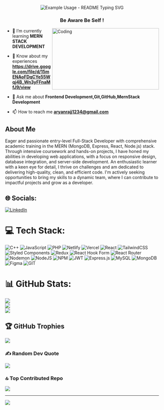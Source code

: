 <p align="center">
  <img src="https://readme-typing-svg.demolab.com/?lines=Hii👋<Developers/>!,I'm+Deepak+Kumar!&font=Fira%20Code&center=true&width=900&color=f72585&font=Permanent Marker&size=35&height=100&duration=4000&pause=1000" alt="Example Usage - README Typing SVG">
</p>
<!-- <h1 align="center">Hi 👋, I'm Deepak Kumar</h1> -->
<h3 align="center">Be Aware Be Self !</h3>
<img align="right"  alt="Coding" width="350" height="200" src="https://media.tenor.com/rePDfDWO3XoAAAAd/hacking.gif">

- 🌱 I’m currently learning **MERN STACK DEVELOPMENT**

- 📄 Know about my experiences **https://drive.google.com/file/d/15mENAoFDqCYe55Wqj4B_Wn3yFFnaMfJ9/view**

- 💬 Ask me about **Frontend Development,Git,GitHub,MernStack Development**

- 📫 How to reach me **aryanrajj1234@gmail.com**

##  About Me
Eager and passionate entry-level Full-Stack Developer with comprehensive academic training in the MERN (MongoDB, Express, React, Node.js) stack. Through intensive coursework and hands-on projects, I have honed my abilities in developing web applications, with a focus on responsive design, database integration, and server-side development. An enthusiastic learner with a keen eye for detail, I thrive on challenges and am dedicated to delivering high-quality, clean, and efficient code. I'm actively seeking opportunities to bring my skills to a dynamic team, where I can contribute to impactful projects and grow as a developer.


## 🌐 Socials:
[![LinkedIn](https://img.shields.io/badge/LinkedIn-%230077B5.svg?logo=linkedin&logoColor=white)](https://linkedin.com/in/https://www.linkedin.com/in/deepak-kumar-41bab6221/) 

# 💻 Tech Stack:
![C++](https://img.shields.io/badge/c++-%2300599C.svg?style=for-the-badge&logo=c%2B%2B&logoColor=white) ![JavaScript](https://img.shields.io/badge/javascript-%23323330.svg?style=for-the-badge&logo=javascript&logoColor=%23F7DF1E) ![PHP](https://img.shields.io/badge/php-%23777BB4.svg?style=for-the-badge&logo=php&logoColor=white) ![Netlify](https://img.shields.io/badge/netlify-%23000000.svg?style=for-the-badge&logo=netlify&logoColor=#00C7B7) ![Vercel](https://img.shields.io/badge/vercel-%23000000.svg?style=for-the-badge&logo=vercel&logoColor=white) ![React](https://img.shields.io/badge/react-%2320232a.svg?style=for-the-badge&logo=react&logoColor=%2361DAFB) ![TailwindCSS](https://img.shields.io/badge/tailwindcss-%2338B2AC.svg?style=for-the-badge&logo=tailwind-css&logoColor=white) ![Styled Components](https://img.shields.io/badge/styled--components-DB7093?style=for-the-badge&logo=styled-components&logoColor=white) ![Redux](https://img.shields.io/badge/redux-%23593d88.svg?style=for-the-badge&logo=redux&logoColor=white) ![React Hook Form](https://img.shields.io/badge/React%20Hook%20Form-%23EC5990.svg?style=for-the-badge&logo=reacthookform&logoColor=white) ![React Router](https://img.shields.io/badge/React_Router-CA4245?style=for-the-badge&logo=react-router&logoColor=white) ![Nodemon](https://img.shields.io/badge/NODEMON-%23323330.svg?style=for-the-badge&logo=nodemon&logoColor=%BBDEAD) ![NodeJS](https://img.shields.io/badge/node.js-6DA55F?style=for-the-badge&logo=node.js&logoColor=white) ![NPM](https://img.shields.io/badge/NPM-%23CB3837.svg?style=for-the-badge&logo=npm&logoColor=white) ![JWT](https://img.shields.io/badge/JWT-black?style=for-the-badge&logo=JSON%20web%20tokens) ![Express.js](https://img.shields.io/badge/express.js-%23404d59.svg?style=for-the-badge&logo=express&logoColor=%2361DAFB) ![MySQL](https://img.shields.io/badge/mysql-%2300000f.svg?style=for-the-badge&logo=mysql&logoColor=white) ![MongoDB](https://img.shields.io/badge/MongoDB-%234ea94b.svg?style=for-the-badge&logo=mongodb&logoColor=white) ![Figma](https://img.shields.io/badge/figma-%23F24E1E.svg?style=for-the-badge&logo=figma&logoColor=white) ![GIT](https://img.shields.io/badge/Git-fc6d26?style=for-the-badge&logo=git&logoColor=white)
# 📊 GitHub Stats:
![](https://github-readme-stats.vercel.app/api?username=deepakkumar586&theme=monokai&hide_border=false&include_all_commits=true&count_private=true)<br/>
![](https://github-readme-streak-stats.herokuapp.com/?user=deepakkumar586&theme=monokai&hide_border=false)<br/>
![](https://github-readme-stats.vercel.app/api/top-langs/?username=deepakkumar586&theme=monokai&hide_border=false&include_all_commits=true&count_private=true&layout=compact)

## 🏆 GitHub Trophies
![](https://github-profile-trophy.vercel.app/?username=deepakkumar586&theme=monokai&no-frame=true&no-bg=false&margin-w=4)

### ✍️ Random Dev Quote
![](https://quotes-github-readme.vercel.app/api?type=horizontal&theme=tokyonight)

### 🔝 Top Contributed Repo
![](https://github-contributor-stats.vercel.app/api?username=deepakkumar586&limit=5&theme=monokai&combine_all_yearly_contributions=true)

---
[![](https://visitcount.itsvg.in/api?id=deepakkumar586&icon=6&color=11)](https://visitcount.itsvg.in)

 

  
<!-- Proudly created with GPRM ( https://gprm.itsvg.in ) -->
